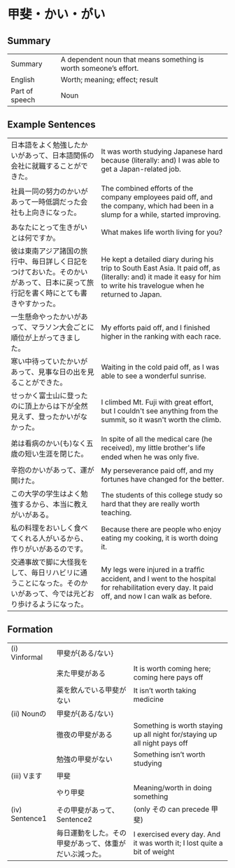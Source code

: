 # 甲斐・かい・がい

## Summary

<table><tr>   <td>Summary</td>   <td>A dependent noun that means something is worth someone’s effort.</td></tr><tr>   <td>English</td>   <td>Worth; meaning; effect; result</td></tr><tr>   <td>Part of speech</td>   <td>Noun</td></tr></table>

## Example Sentences

<table><tr>   <td>日本語をよく勉強したかいがあって、日本語関係の会社に就職することができた。</td>   <td>It was worth studying Japanese hard because (literally: and) I was able to get a Japan-related job.</td></tr><tr>   <td>社員一同の努力のかいがあって一時低調だった会社も上向きになった。</td>   <td>The combined efforts of the company employees paid off, and the company, which had been in a slump for a while, started improving.</td></tr><tr>   <td>あなたにとって生きがいとは何ですか。</td>   <td>What makes life worth living for you?</td></tr><tr>   <td>彼は東南アジア諸国の旅行中、毎日詳しく日記をつけておいた。そのかいがあって、日本に戻って旅行記を書く時にとても書きやすかった。</td>   <td>He kept a detailed diary during his trip to South East Asia. It paid off, as (literally: and) it made it easy for him to write his travelogue when he returned to Japan.</td></tr><tr>   <td>一生懸命やったかいがあって、マラソン大会ごとに順位が上がってきました。</td>   <td>My efforts paid off, and I finished higher in the ranking with each race.</td></tr><tr>   <td>寒い中待っていたかいがあって、見事な日の出を見ることができた。</td>   <td>Waiting in the cold paid off, as I was able to see a wonderful sunrise.</td></tr><tr>   <td>せっかく富士山に登ったのに頂上からは下が全然見えず、登ったかいがなかった。</td>   <td>I climbed Mt. Fuji with great effort, but I couldn't see anything from the summit, so it wasn't worth the climb.</td></tr><tr>   <td>弟は看病のかい(も)なく五歳の短い生涯を閉じた。</td>   <td>In spite of all the medical care (he received), my little brother's life ended when he was only ﬁve.</td></tr><tr>   <td>辛抱のかいがあって、運が開けた。</td>   <td>My perseverance paid off, and my fortunes have changed for the better.</td></tr><tr>   <td>この大学の学生はよく勉強するから、本当に教えがいがある。</td>   <td>The students of this college study so hard that they are really worth teaching.</td></tr><tr>   <td>私の料理をおいしく食べてくれる人がいるから、作りがいがあるのです。</td>   <td>Because there are people who enjoy eating my cooking, it is worth doing it.</td></tr><tr>   <td>交通事故で脚に大怪我をして、毎日リハビリに通うことになった。そのかいがあって、今では元どおり歩けるようになった。</td>   <td>My legs were injured in a trafﬁc accident, and I went to the hospital for rehabilitation every day. It paid off, and now I can walk as before.</td></tr></table>

## Formation

<table class="table"><tbody><tr class="tr head"><td class="td"><span class="numbers">(i)</span> <span class="bold">Vinformal</span></td><td class="td"><span class="concept">甲斐</span><span>が{ある/ない}</span></td><td class="td"></td></tr><tr class="tr"><td class="td"></td><td class="td"><span>来た</span><span class="concept">甲斐</span><span>がある</span></td><td class="td"><span>It is worth coming here; coming here pays off</span></td></tr><tr class="tr"><td class="td"></td><td class="td"><span>薬を飲んでいる</span><span class="concept">甲斐</span><span>がない</span></td><td class="td"><span>It isn’t worth taking medicine</span></td></tr><tr class="tr head"><td class="td"><span class="numbers">(ii)</span> <span class="bold">Nounの</span></td><td class="td"><span class="concept">甲斐</span><span>が{ある/ない}</span></td><td class="td"></td></tr><tr class="tr"><td class="td"></td><td class="td"><span>徹夜の</span><span class="concept">甲斐</span><span>がある</span></td><td class="td"><span>Something is worth staying up all night for/staying up all night pays off</span></td></tr><tr class="tr"><td class="td"></td><td class="td"><span>勉強の</span><span class="concept">甲斐</span><span>がない</span></td><td class="td"><span>Something isn’t worth studying</span></td></tr><tr class="tr head"><td class="td"><span class="numbers">(iii)</span> <span class="bold">Vます</span></td><td class="td"><span class="concept">甲斐</span></td><td class="td"></td></tr><tr class="tr"><td class="td"></td><td class="td"><span>やり</span><span class="concept">甲斐</span></td><td class="td"><span>Meaning/worth in doing something</span></td></tr><tr class="tr head"><td class="td"><span class="numbers">(iv)</span> <span class="bold">Sentence1</span></td><td class="td"><span>その</span><span class="concept">甲斐</span><span>があって、Sentence2</span></td><td class="td"><span>(only その can precede 甲斐)</span> </td></tr><tr class="tr"><td class="td"></td><td class="td"><span>毎日運動をした。その</span><span class="concept">甲斐</span><span>があって、体重がだいぶ減った。</span></td><td class="td"><span>I exercised every day. And it was worth it; I lost quite a bit of weight</span></td></tr></tbody></table>

